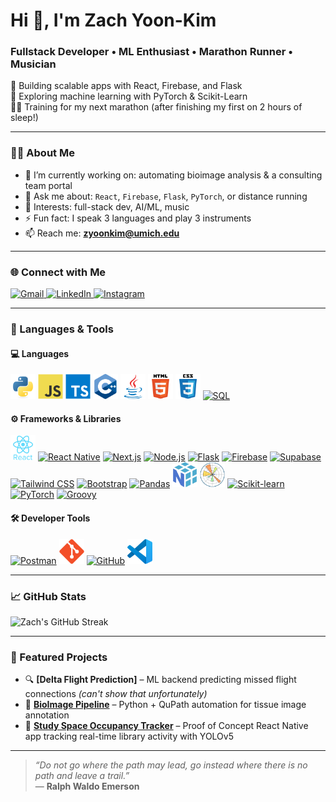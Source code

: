 # Hi 👋, I'm Zach Yoon-Kim
### Fullstack Developer • ML Enthusiast • Marathon Runner • Musician

🚀 Building scalable apps with React, Firebase, and Flask  
🧠 Exploring machine learning with PyTorch & Scikit-Learn  
🏃‍♂️ Training for my next marathon (after finishing my first on 2 hours of sleep!)

---

### 👨‍💻 About Me

- 🔭 I’m currently working on: automating bioimage analysis & a consulting team portal  
- 💬 Ask me about: `React`, `Firebase`, `Flask`, `PyTorch`, or distance running  
- 🧠 Interests: full-stack dev, AI/ML, music
- ⚡ Fun fact: I speak 3 languages and play 3 instruments  
- 📫 Reach me: **zyoonkim@umich.edu**

---

### 🌐 Connect with Me

<a href="mailto:zyoonkim@umich.edu" target="_blank">
  <img src="https://static.vecteezy.com/system/resources/previews/016/716/465/non_2x/gmail-icon-free-png.png" alt="Gmail" height="30" width="30" />
</a>
<a href="https://www.linkedin.com/in/zachary-yoon-kim/" target="_blank">
  <img src="https://raw.githubusercontent.com/rahuldkjain/github-profile-readme-generator/master/src/images/icons/Social/linked-in-alt.svg" alt="LinkedIn" height="30" width="40" />
</a>
<a href="https://instagram.com/zachyk51" target="_blank">
  <img src="https://raw.githubusercontent.com/rahuldkjain/github-profile-readme-generator/master/src/images/icons/Social/instagram.svg" alt="Instagram" height="30" width="40" />
</a>


---

### 🧰 Languages & Tools

#### 💻 Languages
<p align="left">
  <a href="https://www.python.org/" target="_blank"><img src="https://raw.githubusercontent.com/devicons/devicon/master/icons/python/python-original.svg" width="40" height="40" alt="Python"/></a>
  <a href="https://developer.mozilla.org/en-US/docs/Web/JavaScript" target="_blank"><img src="https://raw.githubusercontent.com/devicons/devicon/master/icons/javascript/javascript-original.svg" width="40" height="40" alt="JavaScript"/></a>
  <a href="https://www.typescriptlang.org/" target="_blank"><img src="https://raw.githubusercontent.com/devicons/devicon/master/icons/typescript/typescript-original.svg" width="40" height="40" alt="TypeScript"/></a>
  <a href="https://isocpp.org/" target="_blank"><img src="https://raw.githubusercontent.com/devicons/devicon/master/icons/cplusplus/cplusplus-original.svg" width="40" height="40" alt="C++"/></a>
  <a href="https://www.java.com/" target="_blank"><img src="https://raw.githubusercontent.com/devicons/devicon/master/icons/java/java-original.svg" width="40" height="40" alt="Java"/></a>
  <a href="https://developer.mozilla.org/en-US/docs/Web/HTML" target="_blank"><img src="https://raw.githubusercontent.com/devicons/devicon/master/icons/html5/html5-original-wordmark.svg" width="40" height="40" alt="HTML"/></a>
  <a href="https://developer.mozilla.org/en-US/docs/Web/CSS" target="_blank"><img src="https://raw.githubusercontent.com/devicons/devicon/master/icons/css3/css3-original-wordmark.svg" width="40" height="40" alt="CSS"/></a>
  <a href="https://en.wikipedia.org/wiki/SQL" target="_blank"><img src="https://symbols.getvecta.com/stencil_28/61_sql-database-generic.90b41636a8.png" width="40" height="40" alt="SQL"/></a>
</p>




#### ⚙️ Frameworks & Libraries
<p align="left">
  <a href="https://reactjs.org/" target="_blank"><img src="https://raw.githubusercontent.com/devicons/devicon/master/icons/react/react-original-wordmark.svg" width="40" height="40" alt="React.js"/></a>
  <a href="https://reactnative.dev/" target="_blank"><img src="https://reactnative.dev/img/header_logo.svg" width="40" height="40" alt="React Native"/></a>
  <a href="https://nextjs.org/" target="_blank"><img src="https://images-cdn.openxcell.com/wp-content/uploads/2024/07/24154156/dango-inner-2.webp" width="40" height="40" alt="Next.js"/></a>
  <a href="https://nodejs.org/" target="_blank"><img src="https://nodejs.org/static/images/logo.svg" width="40" height="40" alt="Node.js"/></a>
  <a href="https://flask.palletsprojects.com/" target="_blank"><img src="https://encrypted-tbn0.gstatic.com/images?q=tbn:ANd9GcTmD38KsMgEwahtWc_Nfs5ZVktP9dBc36MUZA&s" width="40" height="40" alt="Flask"/></a>
  <a href="https://firebase.google.com/" target="_blank"><img src="https://firebase.google.com/static/images/brand-guidelines/logo-logomark.png" width="40" height="40" alt="Firebase"/></a>
  <a href="https://supabase.com/" target="_blank"><img src="https://www.vectorlogo.zone/logos/supabase/supabase-icon.svg" width="40" height="40" alt="Supabase"/></a>
  <a href="https://tailwindcss.com/" target="_blank"><img src="https://www.vectorlogo.zone/logos/tailwindcss/tailwindcss-icon.svg" width="40" height="40" alt="Tailwind CSS"/></a>
  <a href="https://getbootstrap.com/" target="_blank"><img src="https://cdn-icons-png.flaticon.com/512/5968/5968672.png" width="40" height="40" alt="Bootstrap"/></a>
  <a href="https://pandas.pydata.org/" target="_blank"><img src="https://encrypted-tbn0.gstatic.com/images?q=tbn:ANd9GcTCpCB6Du8H6Lrm5WIbDcdW59uqoSiL-eeTlw&s" width="40" height="40" alt="Pandas"/></a>
  <a href="https://numpy.org/" target="_blank"><img src="https://raw.githubusercontent.com/devicons/devicon/master/icons/numpy/numpy-original.svg" width="40" height="40" alt="NumPy"/></a>
  <a href="https://matplotlib.org/" target="_blank"><img src="https://raw.githubusercontent.com/devicons/devicon/master/icons/matplotlib/matplotlib-original.svg" width="40" height="40" alt="Matplotlib"/></a>
  <a href="https://scikit-learn.org/" target="_blank"><img src="https://encrypted-tbn0.gstatic.com/images?q=tbn:ANd9GcRNsNsCUnCK9dU4ADTVmRc0fs0KpHJwWFNJjQ&s" width="40" height="40" alt="Scikit-learn"/></a>
  <a href="https://pytorch.org/" target="_blank"><img src="https://www.vectorlogo.zone/logos/pytorch/pytorch-icon.svg" width="40" height="40" alt="PyTorch"/></a>
  <a href="https://groovy-lang.org/" target="_blank"><img src="https://images.saymedia-content.com/.image/t_share/MTkxMDMxNTU4MzQ1MDA4Nzk1/groovy-language-installation-on-windows.jpg" width="40" height="40" alt="Groovy"/></a>
</p>




#### 🛠️ Developer Tools
<p align="left">
  <a href="https://www.postman.com/" target="_blank"><img src="https://www.vectorlogo.zone/logos/getpostman/getpostman-icon.svg" width="40" height="40" alt="Postman"/></a>
  <a href="https://git-scm.com/" target="_blank"><img src="https://raw.githubusercontent.com/devicons/devicon/master/icons/git/git-original.svg" width="40" height="40" alt="Git"/></a>
  <a href="https://github.com/" target="_blank"><img src="https://github.githubassets.com/images/modules/logos_page/GitHub-Mark.png" width="40" height="40" alt="GitHub"/></a>
  <a href="https://code.visualstudio.com/" target="_blank"><img src="https://raw.githubusercontent.com/devicons/devicon/master/icons/vscode/vscode-original.svg" width="40" height="40" alt="VS Code"/></a>
</p>



---

### 📈 GitHub Stats

<img src="https://github-readme-streak-stats.herokuapp.com/?user=zyoonkim&theme=tokyonight" alt="Zach's GitHub Streak" />

---

### 🚀 Featured Projects

- 🔍 **[Delta Flight Prediction]** – ML backend predicting missed flight connections *(can't show that unfortunately)*  
- 🧬 **[BioImage Pipeline](https://github.com/zyoonkim/qupathAuto)** – Python + QuPath automation for tissue image annotation  
- 🧭 **[Study Space Occupancy Tracker](https://github.com/zyoonkim/studysp)** – Proof of Concept React Native app tracking real-time library activity with YOLOv5  

---

> *“Do not go where the path may lead, go instead where there is no path and leave a trail.”*  
> — **Ralph Waldo Emerson**
